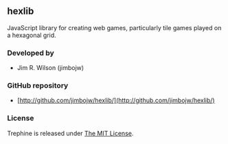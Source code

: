 ## hexlib

JavaScript library for creating web games, particularly tile games played on a hexagonal grid.

### Developed by
* Jim R. Wilson (jimbojw)

### GitHub repository
* [http://github.com/jimbojw/hexlib/](http://github.com/jimbojw/hexlib/)

### License
Trephine is released under [The MIT License](http://www.opensource.org/licenses/mit-license.php).

